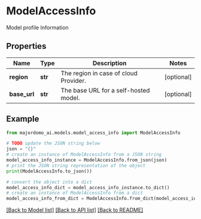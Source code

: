 # ModelAccessInfo

Model profile Information

## Properties

Name | Type | Description | Notes
------------ | ------------- | ------------- | -------------
**region** | **str** | The region in case of cloud Provider. | [optional] 
**base_url** | **str** | The base URL for a self-hosted model. | [optional] 

## Example

```python
from majordomo_ai.models.model_access_info import ModelAccessInfo

# TODO update the JSON string below
json = "{}"
# create an instance of ModelAccessInfo from a JSON string
model_access_info_instance = ModelAccessInfo.from_json(json)
# print the JSON string representation of the object
print(ModelAccessInfo.to_json())

# convert the object into a dict
model_access_info_dict = model_access_info_instance.to_dict()
# create an instance of ModelAccessInfo from a dict
model_access_info_from_dict = ModelAccessInfo.from_dict(model_access_info_dict)
```
[[Back to Model list]](../README.md#documentation-for-models) [[Back to API list]](../README.md#documentation-for-api-endpoints) [[Back to README]](../README.md)


